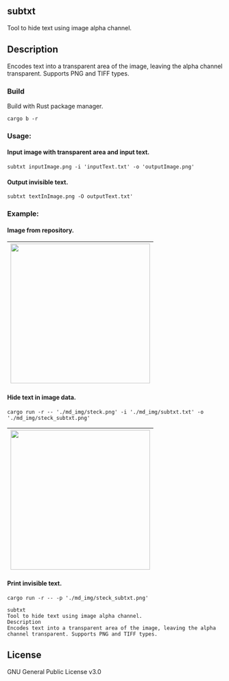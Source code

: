 ## subtxt

Tool to hide text using image alpha channel.

## Description

Encodes text into a transparent area of the image, leaving the alpha channel transparent. Supports PNG and TIFF types.

### Build

Build with Rust package manager.

```console
cargo b -r
```

### Usage:

#### Input image with transparent area and input text.

```console
subtxt inputImage.png -i 'inputText.txt' -o 'outputImage.png'
```

#### Output invisible text.

```console
subtxt textInImage.png -O outputText.txt'
```

### Example:

#### Image from repository.
|<img title="Image with alpha channel" src="md_img/steck.png" alt="" width="325" height="">|
|:-:|

#### Hide text in image data.
```console
cargo run -r -- './md_img/steck.png' -i './md_img/subtxt.txt' -o './md_img/steck_subtxt.png'
```
|<img title="Image in image" src="md_img/steck.png" alt="" width="325" height="">|
|:-:|

#### Print invisible text.
```console
cargo run -r -- -p './md_img/steck_subtxt.png'

subtxt
Tool to hide text using image alpha channel.
Description
Encodes text into a transparent area of the image, leaving the alpha channel transparent. Supports PNG and TIFF types.
```

## License

GNU General Public License v3.0
